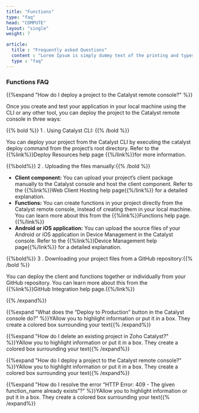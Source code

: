 ```yaml
---
title: "Functions"
type: "faq"
head: "COMPUTE"
layout: "single"
weight: 7

article:
  title : "Frequently asked Questions"
  content : "Lorem Ipsum is simply dummy text of the printing and typesetting industry. <br> lorem Ipsum has been the industry’s standard dummy text"
  type : "faq"
---
```


### Functions FAQ

{{%expand "How do I deploy a project to the Catalyst remote console?" %}}

Once you create and test your application in your local machine using the CLI or any other tool, you can deploy the project to the Catalyst remote console in three ways:

{{% bold %}} 1 . Using Catalyst CLI: {{% /bold %}}

You can deploy your project from the Catalyst CLI by executing the catalyst deploy command from the project’s root directory. Refer to the {{%link%}}Deploy Resources help page {{%/link%}}for more information.

{{%bold%}} 2 . Uploading the files manually:{{% /bold %}}

* **Client component:** You can upload your project’s client package manually to the Catalyst console and host the client component. Refer to the {{%link%}}Web Client Hosting help page{{%/link%}} for a detailed explanation.
* **Functions:** You can create functions in your project directly from the Catalyst remote console, instead of creating them in your local machine. You can learn more about this from the {{%link%}}Functions help page.{{%/link%}}
* **Android or iOS application:** You can upload the source files of your Android or iOS application in Device Management in the Catalyst console. Refer to the {{%link%}}Device Management help page{{%/link%}} for a detailed explanation.

{{%bold%}} 3 . Downloading your project files from a GitHub repository:{{% /bold %}}

You can deploy the client and functions together or individually from your GitHub repository. You can learn more about this from the {{%link%}}GitHub Integration help page.{{%/link%}}

{{% /expand%}}

{{%expand "What does the “Deploy to Production” button in the Catalyst console do?" %}}YAllow you to highlight information or put it in a box. They create a colored box surrounding your text{{% /expand%}}

{{%expand "How do I delete an existing project in Zoho Catalyst?" %}}YAllow you to highlight information or put it in a box. They create a colored box surrounding your text{{% /expand%}}

{{%expand "How do I deploy a project to the Catalyst remote console?" %}}YAllow you to highlight information or put it in a box. They create a colored box surrounding your text{{% /expand%}}

{{%expand "How do I resolve the error “HTTP Error: 409 - The given function_name already exists”?" %}}YAllow you to highlight information or put it in a box. They create a colored box surrounding your text{{% /expand%}}
